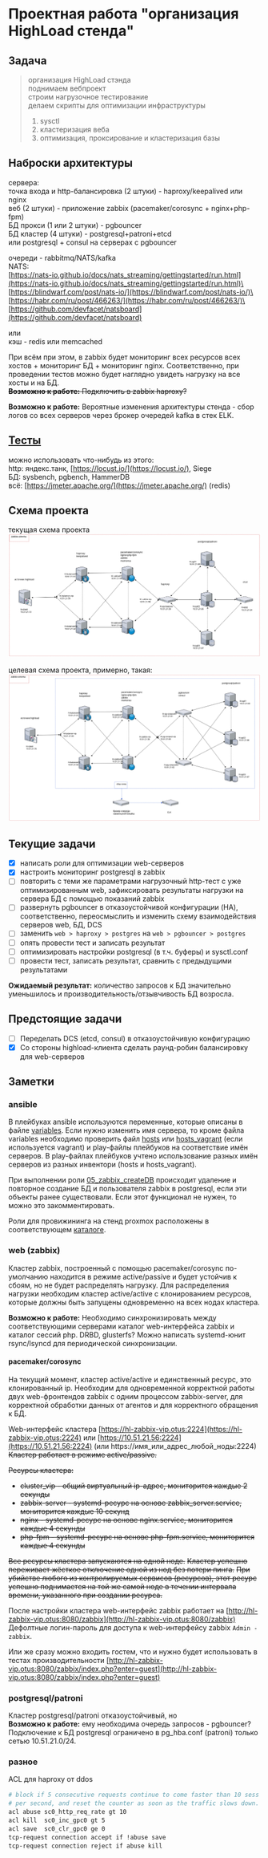 # Проектная работа "организация HighLoad стенда"

## Задача

> организация HighLoad стэнда\
> поднимаем вебпроект\
> строим нагрузочное тестирование\
> делаем скрипты для оптимизации инфраструктуры
> 1) sysctl
> 2) кластеризация веба
> 3) оптимизация, проксирование и кластеризация базы

## Наброски архитектуры

сервера:\
точка входа и http-балансировка (2 штуки) - haproxy/keepalived или nginx\
веб (2 штуки) - приложение zabbix (pacemaker/corosync + nginx+php-fpm)\
БД прокси (1 или 2 штуки) - pgbouncer\
БД кластер (4 штуки) - postgresql+patroni+etcd\
или postgresql + consul на серверах с pgbouncer

очереди - rabbitmq/NATS/kafka\
NATS:\
[https://nats-io.github.io/docs/nats_streaming/gettingstarted/run.html](https://nats-io.github.io/docs/nats_streaming/gettingstarted/run.html)\
[https://blindwarf.com/post/nats-io/](https://blindwarf.com/post/nats-io/)\
[https://habr.com/ru/post/466263/](https://habr.com/ru/post/466263/)\
[https://github.com/devfacet/natsboard](https://github.com/devfacet/natsboard)

или\
кэш - redis или memcached

При всём при этом, в zabbix будет мониторинг всех ресурсов всех хостов + мониторинг БД + мониторинг nginx. Соответственно, при проведении тестов можно будет наглядно увидеть нагрузку на все хосты и на БД.\
~~**Возможно к работе:** Подключить в zabbix haproxy?~~

**Возможно к работе:** Вероятные изменения архитектуры стенда - сбор логов со всех серверов через брокер очередей kafka в стек ELK.

## [Тесты](tests)

можно использовать что-нибудь из этого:\
http: яндекс.танк, [https://locust.io/](https://locust.io/), Siege\
БД: sysbench, pgbench, HammerDB\
всё: [https://jmeter.apache.org/](https://jmeter.apache.org/) (redis)

## Схема проекта

текущая схема проекта
![scheme_current.png](scheme/scheme_current.png)

целевая схема проекта, примерно, такая:
![scheme_target.png](scheme/scheme_target.png)

## Текущие задачи

- [x] написать роли для оптимизации web-серверов
- [x] настроить мониторинг postgresql в zabbix
- [ ] повторить с теми же параметрами нагрузочный http-тест с уже оптимизированным web, зафиксировать результаты нагрузки на сервера БД с помощью показаний zabbix
- [ ] развернуть pgbouncer в отказоустойчивой конфигурации (HA), соответственно, переосмыслить и изменить схему взаимодействия серверов web, БД, DCS
- [ ] заменить ```web > haproxy > postgres``` на ```web > pgbouncer > postgres```
- [ ] опять провести тест и записать результат
- [ ] оптимизировать настройки postgresql (в т.ч. буферы) и sysctl.conf
- [ ] провести тест, записать результат, сравнить с предыдущими результатами

**Ожидаемый результат:** количество запросов к БД значительно уменьшилось и производительность/отзывчивость БД возросла.

## Предстоящие задачи

- [ ] Переделать DCS (etcd, consul) в отказоустойчивую конфигурацию
- [x]  Со стороны highload-клиента сделать раунд-робин балансировку для web-серверов

## Заметки

### ansible

В плейбуках ansible используются переменные, которые описаны в файле [variables](provisioning/HA/variables). Если нужно изменить имя сервера, то кроме файла variables необходимо проверить файл [hosts](provisioning/HA/hosts) или [hosts_vagrant](provisioning/HA/hosts_vagrant) (если используется vagrant) и play-файлы плейбуков на соответствие имён серверов.
В play-файлах плейбуков учтено использование разных имён серверов из разных инвентори (hosts и hosts_vagrant).

При выполнении роли [05_zabbix_createDB](provisioning/HA/05_zabbix_createDB/tasks/main.yml) происходит удаление и повторное создание БД и пользователя zabbix в postgresql, если эти объекты ранее существовали. Если этот функционал не нужен, то можно это закомментировать.

Роли для провижининга на стенд proxmox расположены в соответствующем [каталоге](provisioning_proxmox/).

### web (zabbix)

Кластер zabbix, построенный с помощью pacemaker/corosync по-умолчанию находится в режиме active/passive и будет устойчив к сбоям, но не будет распределять нагрузку. Для распределения нагрузки необходим кластер active/active с клонированием ресурсов, которые должны быть запущены одновременно на всех нодах кластера.

**Возможно к работе:** Необходимо синхронизировать между соответствующими серверами каталог web-интерфейса zabbix и каталог сессий php. DRBD, glusterfs? Можно написать systemd-юнит rsync/lsyncd для периодической синхронизации.

#### pacemaker/corosync

На текущий момент, кластер active/active и единственный ресурс, это клонированный ip. Необходим для одновременной корректной работы двух web-фронтендов zabbix с одним процессом zabbix-server, для корректной обработки данных от агентов и для корректного обращения к БД.

Web-интерфейс кластера [https://hl-zabbix-vip.otus:2224](https://hl-zabbix-vip.otus:2224) или [https://10.51.21.56:2224](https://10.51.21.56:2224) (или https://имя_или_адрес_любой_ноды:2224)
~~Кластер работает в режиме active/passive.~~

~~Ресурсы кластера:~~

- ~~cluster_vip - общий виртуальный ip-адрес, мониторится каждые 2 секунды~~
- ~~zabbix-server - systemd-ресурс на основе zabbix_server.service, мониторится каждые 10 секунд~~
- ~~nginx - systemd-ресурс на основе nginx.service, мониторится каждые 4 секунды~~
- ~~php-fpm - systemd-ресурс на основе php-fpm.service, мониторится каждые 4 секунды~~

~~Все ресурсы кластера запускаются на одной ноде.~~
~~Кластер успешно переживает жёсткое отключение одной из нод без потери пинга.~~
~~При убийстве любого из контролируемых сервисов (ресурсов), этот ресурс успешно поднимается на той же самой ноде в течении интервала времени, указанного при создании ресурса.~~

После настройки кластера web-интерфейс zabbix работает на [http://hl-zabbix-vip.otus:8080/zabbix](http://hl-zabbix-vip.otus:8080/zabbix)
Дефолтные логин-пароль для доступа к web-интерфейсу zabbix ```Admin - zabbix```.

Или же сразу можно входить гостем, что и нужно будет использовать в тестах производительности
[http://hl-zabbix-vip.otus:8080/zabbix/index.php?enter=guest](http://hl-zabbix-vip.otus:8080/zabbix/index.php?enter=guest)

### postgresql/patroni

Кластер postgresql/patroni отказоустойчивый, но\
**Возможно к работе:** ему необходима очередь запросов - pgbouncer?\
Подключение к БД postgresql ограничено в pg_hba.conf (patroni) только сетью 10.51.21.0/24.

### разное

ACL для haproxy от ddos

```bash
# block if 5 consecutive requests continue to come faster than 10 sess
# per second, and reset the counter as soon as the traffic slows down.
acl abuse sc0_http_req_rate gt 10
acl kill  sc0_inc_gpc0 gt 5
acl save  sc0_clr_gpc0 ge 0
tcp-request connection accept if !abuse save
tcp-request connection reject if abuse kill
```
